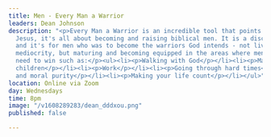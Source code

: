 ```yaml
---
title: Men - Every Man a Warrior
leaders: Dean Johnson
description: "<p>Every Man a Warrior is an incredible tool that points you towards
  Jesus, it's all about becoming and raising biblical men. It is a discipleship course,
  and it's for men who was to become the warriors God intends - not living lives of
  mediocrity, but maturing and becoming equipped in the areas where men fight and
  need to win such as:</p><ul><li><p>Walking with God</p></li><li><p>Marriage</p></li><li><p>Raising
  children</p></li><li><p>Work</p></li><li><p>Going through hard times</p></li><li><p>Sex
  and moral purity</p></li><li><p>Making your life count</p></li></ul>"
location: Online via Zoom
day: Wednesdays
time: 8pm
image: "/v1608289283/dean_dddxou.png"
published: false

---
```

